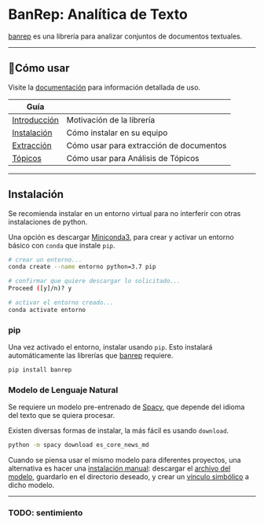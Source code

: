 # BanRep: Analítica de Texto

[banrep][pypi_banrep] es una librería para analizar conjuntos de documentos textuales.

[pypi_banrep]: https://pypi.org/project/banrep/

----

## 📖Cómo usar

Visite la [documentación][web_docs] para información detallada de uso.

[web_docs]: https://munozbravo.github.io/banrep/

| Guía                       |                                  |
|----------------------------|----------------------------------|
| [Introducción][intro]      | Motivación de la librería        |
| [Instalación][instalacion] | Cómo instalar en su equipo       |
| [Extracción][extraccion]     | Cómo usar para extracción de documentos    |
| [Tópicos][topicos]  | Cómo usar para Análisis de Tópicos       |

[intro]: https://munozbravo.github.io/banrep/intro/
[instalacion]: https://munozbravo.github.io/banrep/instalacion/
[extraccion]: https://munozbravo.github.io/banrep/uso_extraccion/
[topicos]: https://munozbravo.github.io/banrep/uso_topicos/

----

## Instalación

Se recomienda instalar en un entorno virtual para no interferir con otras instalaciones de python.

Una opción es descargar [Miniconda3][web_conda], para crear y activar un entorno básico con `conda` que instale `pip`.

[web_conda]: https://conda.io/miniconda.html

```bash
# crear un entorno...
conda create --name entorno python=3.7 pip

# confirmar que quiere descargar lo solicitado...
Proceed ([y]/n)? y

# activar el entorno creado...
conda activate entorno
```

### pip

Una vez activado el entorno, instalar usando `pip`. Esto instalará automáticamente las librerías que [banrep][pypi_banrep] requiere.

```bash
pip install banrep
```

### Modelo de Lenguaje Natural

Se requiere un modelo pre-entrenado de [Spacy][spacy_models], que depende del idioma del texto que se quiera procesar.

[spacy_models]: https://spacy.io/models

Existen diversas formas de instalar, la más fácil es usando `download`.

```bash
python -m spacy download es_core_news_md
```

Cuando se piensa usar el mismo modelo para diferentes proyectos, una alternativa es hacer una [instalación manual][spacy_manual]: descargar el [archivo del modelo][spacy_esmd], guardarlo en el directorio deseado, y crear un [vínculo simbólico][spacy_link] a dicho modelo.

[spacy_manual]: https://spacy.io/usage/models#download-manual
[spacy_esmd]: https://github.com/explosion/spacy-models/releases/download/es_core_news_md-2.1.0/es_core_news_md-2.1.0.tar.gz
[spacy_link]: https://spacy.io/usage/models#usage-link

----

### TODO: sentimiento
